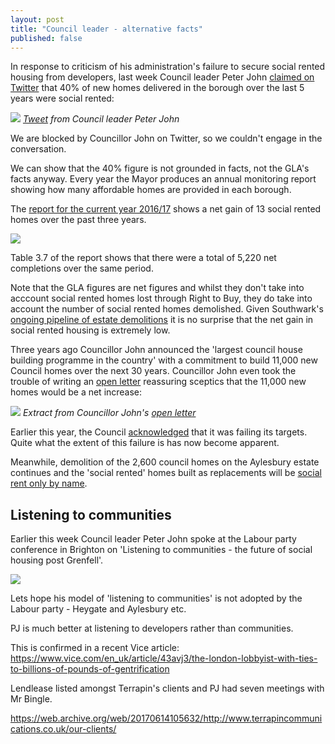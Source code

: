 ```yaml
---
layout: post
title: "Council leader - alternative facts"
published: false
---
```

In response to criticism of his administration's failure to secure social rented housing from developers, last week Council leader Peter John [claimed on Twitter](https://twitter.com/peterjohn6/status/910181725187305472) that 40% of new homes delivered in the borough over the last 5 years were social rented:


![](http://35percent.org/img/pjfactsthread.png)
*[Tweet](https://twitter.com/peterjohn6/status/910181725187305472) from Council leader Peter John*

We are blocked by Councillor John on Twitter, so we couldn't engage in the conversation. 

We can show that the 40% figure is not grounded in facts, not the GLA's facts anyway. Every year the Mayor produces an annual monitoring report showing how many affordable homes are provided in each borough.

The [report for the current year 2016/17](https://www.london.gov.uk/sites/default/files/amr_13.pdf) shows a net gain of 13 social rented homes over the past three years. 

![](http://35percent.org/img/amr12.png)

Table 3.7 of the report shows that there were a total of 5,220 net completions over the same period.

Note that the GLA figures are net figures and whilst they don't take into acccount social rented homes lost through Right to Buy, they do take into account the number of social rented homes demolished. Given Southwark's [ongoing pipeline of estate demolitions](http://35percent.org/the-southwark-clearances/) it is no surprise that the net gain in social rented housing is extremely low. 

Three years ago Councillor John announced the 'largest council house building programme in the country' with a commitment to build 11,000 new Council homes over the next 30 years. Councillor John even took the trouble of writing an [open letter](http://35percent.org/img/pj11000councilhomesletter.pdf) reassuring sceptics that the 11,000 new homes would be a net increase:

![](http://35percent.org/img/pj11000councilhomesletter.png)
*Extract from Councillor John's [open letter](/img/pj11000councilhomesletter.pdf)*

Earlier this year, the Council [acknowledged](https://www.southwarknews.co.uk/news/council-admits-will-miss-target-build-1500-new-council-homes-2018/) that it was failing its targets. Quite what the extent of this failure is has now become apparent. 

Meanwhile, demolition of the 2,600 council homes on the Aylesbury estate continues and the 'social rented' homes built as replacements will be [social rent only by name](http://35percent.org/redefining-social-rent/).

## Listening to communities
Earlier this week Council leader Peter John spoke at the Labour party conference in Brighton on 'Listening to communities - the future of social housing post Grenfell'.

![](http://35percent.org/img/lpc.png)

Lets hope his model of 'listening to communities' is not adopted by the Labour party - Heygate and Aylesbury etc. 

PJ is much better at listening to developers rather than communities.

This is confirmed in a recent Vice article: https://www.vice.com/en_uk/article/43avj3/the-london-lobbyist-with-ties-to-billions-of-pounds-of-gentrification

Lendlease listed amongst Terrapin's clients and PJ had seven meetings with Mr Bingle.

https://web.archive.org/web/20170614105632/http://www.terrapincommunications.co.uk/our-clients/
